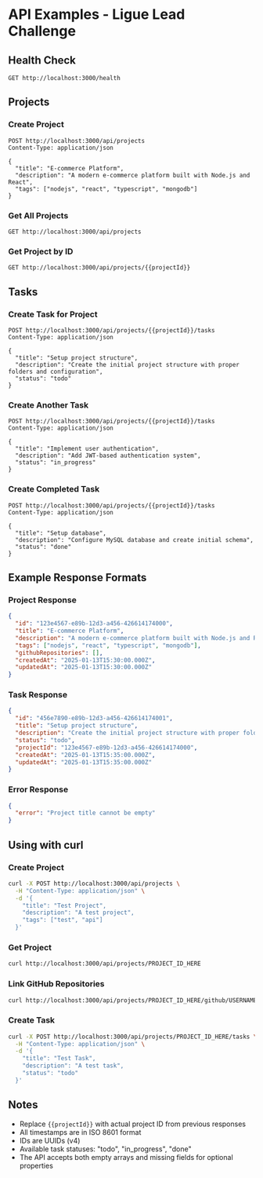 # API Examples - Ligue Lead Challenge

## Health Check

```http
GET http://localhost:3000/health
```

## Projects

### Create Project

```http
POST http://localhost:3000/api/projects
Content-Type: application/json

{
  "title": "E-commerce Platform",
  "description": "A modern e-commerce platform built with Node.js and React",
  "tags": ["nodejs", "react", "typescript", "mongodb"]
}
```

### Get All Projects

```http
GET http://localhost:3000/api/projects
```

### Get Project by ID

```http
GET http://localhost:3000/api/projects/{{projectId}}
```

## Tasks

### Create Task for Project

```http
POST http://localhost:3000/api/projects/{{projectId}}/tasks
Content-Type: application/json

{
  "title": "Setup project structure",
  "description": "Create the initial project structure with proper folders and configuration",
  "status": "todo"
}
```

### Create Another Task

```http
POST http://localhost:3000/api/projects/{{projectId}}/tasks
Content-Type: application/json

{
  "title": "Implement user authentication",
  "description": "Add JWT-based authentication system",
  "status": "in_progress"
}
```

### Create Completed Task

```http
POST http://localhost:3000/api/projects/{{projectId}}/tasks
Content-Type: application/json

{
  "title": "Setup database",
  "description": "Configure MySQL database and create initial schema",
  "status": "done"
}
```

## Example Response Formats

### Project Response

```json
{
  "id": "123e4567-e89b-12d3-a456-426614174000",
  "title": "E-commerce Platform",
  "description": "A modern e-commerce platform built with Node.js and React",
  "tags": ["nodejs", "react", "typescript", "mongodb"],
  "githubRepositories": [],
  "createdAt": "2025-01-13T15:30:00.000Z",
  "updatedAt": "2025-01-13T15:30:00.000Z"
}
```

### Task Response

```json
{
  "id": "456e7890-e89b-12d3-a456-426614174001",
  "title": "Setup project structure",
  "description": "Create the initial project structure with proper folders and configuration",
  "status": "todo",
  "projectId": "123e4567-e89b-12d3-a456-426614174000",
  "createdAt": "2025-01-13T15:35:00.000Z",
  "updatedAt": "2025-01-13T15:35:00.000Z"
}
```

### Error Response

```json
{
  "error": "Project title cannot be empty"
}
```

## Using with curl

### Create Project

```bash
curl -X POST http://localhost:3000/api/projects \
  -H "Content-Type: application/json" \
  -d '{
    "title": "Test Project",
    "description": "A test project",
    "tags": ["test", "api"]
  }'
```

### Get Project

```bash
curl http://localhost:3000/api/projects/PROJECT_ID_HERE
```

### Link GitHub Repositories

```bash
curl http://localhost:3000/api/projects/PROJECT_ID_HERE/github/USERNAME_HERE
```

### Create Task

```bash
curl -X POST http://localhost:3000/api/projects/PROJECT_ID_HERE/tasks \
  -H "Content-Type: application/json" \
  -d '{
    "title": "Test Task",
    "description": "A test task",
    "status": "todo"
  }'
```

## Notes

- Replace `{{projectId}}` with actual project ID from previous responses
- All timestamps are in ISO 8601 format
- IDs are UUIDs (v4)
- Available task statuses: "todo", "in_progress", "done"
- The API accepts both empty arrays and missing fields for optional properties
